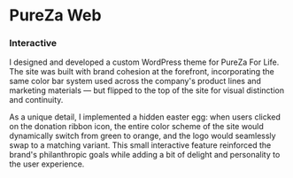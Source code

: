 # PureZa Web

### Interactive

I designed and developed a custom WordPress theme for PureZa For Life. The site was built with brand cohesion at the forefront, incorporating the same color bar system used across the company's product lines and marketing materials — but flipped to the top of the site for visual distinction and continuity.

As a unique detail, I implemented a hidden easter egg: when users clicked on the donation ribbon icon, the entire color scheme of the site would dynamically switch from green to orange, and the logo would seamlessly swap to a matching variant. This small interactive feature reinforced the brand's philanthropic goals while adding a bit of delight and personality to the user experience.
